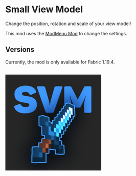 # Small View Model
Change the position, rotation and scale of your view model!
<br />

This mod uses the [ModMenu Mod](https://github.com/TerraformersMC/ModMenu) to change the settings.

## Versions
Currently, the mod is only available for Fabric 1.19.4.

<br />
<img src="src/main/resources/assets/smallviewmodel/logo.png" width="300px" />
